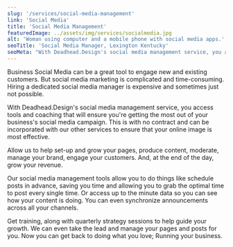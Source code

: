 ```yaml
---
slug: '/services/social-media-management'
link: 'Social Media'
title: 'Social Media Management'
featuredImage: ../assets/img/services/socialmedia.jpg
alt: 'Woman using computer and a mobile phone with social media apps.'
seoTitle: 'Social Media Manager, Lexington Kentucky'
seoMeta: "With Deadhead.Design's social media management service, you access tools and coaching that will ensure you're getting the most out of your business's social media campaign. Learn more."
---
```


Business Social Media can be a great tool to engage new and existing customers. But social media marketing is complicated and time-consuming. Hiring a dedicated social media manager is expensive and sometimes just not possible.

With Deadhead.Design's social media management service, you access tools and coaching that will ensure you're getting the most out of your business's social media campaign. This is with no contract and can be incorporated with our other services to ensure that your online image is most effective.

Allow us to help set-up and grow your pages, produce content, moderate, manage your brand, engage your customers. And, at the end of the day, grow your revenue.

Our social media management tools allow you to do things like schedule posts in advance, saving you time and allowing you to grab the optimal time to post every single time. Or access up to the minute data so you can see how your content is doing. You can even synchronize announcements across all your channels.

Get training, along with quarterly strategy sessions to help guide your growth. We can even take the lead and manage your pages and posts for you. Now you can get back to doing what you love; Running your business.

